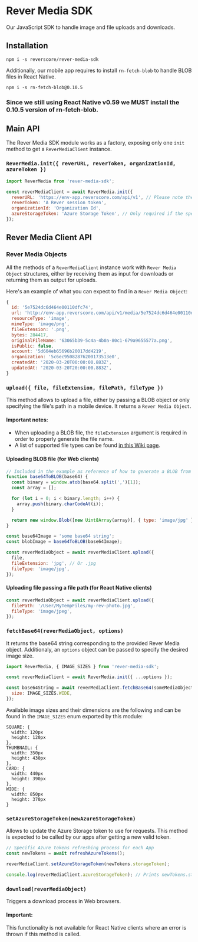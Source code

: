 # Rever Media SDK

Our JavaScript SDK to handle image and file uploads and downloads.

## Installation

```
npm i -s reverscore/rever-media-sdk
```

Additionally, our mobile app requires to install `rn-fetch-blob` to handle BLOB files in React Native.

```
npm i -s rn-fetch-blob@0.10.5
```

### Since we still using React Native v0.59 we MUST install the 0.10.5 version of rn-fetch-blob.

## Main API

The Rever Media SDK module works as a factory, exposing only one `init` method to get a `ReverMediaClient` instance.

### `ReverMedia.init({ reverURL, reverToken, organizationId, azureToken })`

```js
import ReverMedia from 'rever-media-sdk';

const reverMediaClient = await ReverMedia.init({
  reverURL: 'https://env-app.reverscore.com/api/v1', // Please note the inclusion of "/api/v1"
  reverToken: 'A Rever session token',
  organizationId: 'Organization Id',
  azureStorageToken: 'Azure Storage Token', // Only required if the specified organization uses Azure as authentication method
});
```

## Rever Media Client API

### Rever Media Objects

All the methods of a `ReverMediaClient` instance work with `Rever Media Object` structures, either by receiving them as input for downloads or returning them as output for uploads.

Here's an example of what you can expect to find in a `Rever Media Object`:

```js
{
  id: '5e7524dc6d464e00110dfc74',
  url: 'http://env-app.reverscore.com/api/v1/media/5e7524dc6d464e00110dfc74/download',
  resourceType: 'image',
  mimeType: 'image/png',
  fileExtension: '.png',
  bytes: 284417,
  originalFileName: '63065b39-5c4a-4b0a-80c1-679a9655577a.png',
  isPublic: false,
  account: '5d604eb65696b20017dd4219',
  organization: '5c6ec95082876200173513e0',
  createdAt: '2020-03-20T00:00:00.883Z',
  updatedAt: '2020-03-20T20:00:00.883Z',
}
```

### `upload({ file, fileExtension, filePath, fileType })`

This method allows to upload a file, either by passing a BLOB object or only specifying the file's path in a mobile device. It returns a `Rever Media Object`.

#### Important notes:

- When uploading a BLOB file, the `fileExtension` argument is required in order to properly generate the file name.
- A list of supported file types can be found [in this Wiki page](https://github.com/reverscore/rever-media-sdk/wiki/Supported-File-Types).

#### Uploading BLOB file (for Web clients)

```js
// Included in the example as reference of how to generate a BLOB from a base64 image string
function base64ToBLOB(base64) {
  const binary = window.atob(base64.split(',')[1]);
  const array = [];

  for (let i = 0; i < binary.length; i++) {
    array.push(binary.charCodeAt(i));
  }

  return new window.Blob([new Uint8Array(array)], { type: 'image/jpg' });
}

const base64Image = 'some base64 string';
const blobImage = base64ToBLOB(base64Image);

const reverMediaObject = await reverMediaClient.upload({
  file,
  fileExtension: 'jpg', // Or .jpg
  fileType: 'image/jpg',
});
```

#### Uploading file passing a file path (for React Native clients)

```js
const reverMediaObject = await reverMediaClient.upload({
  filePath: '/User/MyTempFiles/my-rev-photo.jpg',
  fileType: 'image/jpeg',
});
```

### `fetchBase64(reverMediaObject, options)`

It returns the base64 string corresponding to the provided Rever Media object. Additionaly, an `options` object can be passed to specify the desired image size.

```js
import ReverMedia, { IMAGE_SIZES } from 'rever-media-sdk';

const reverMediaClient = await ReverMedia.init({ ...options });

const base64String = await reverMediaClient.fetchBase64(someMediaObject, {
  size: IMAGE_SIZES.WIDE,
});
```

Available image sizes and their dimensions are the following and can be found in the `IMAGE_SIZES` enum exported by this module:

```
SQUARE: {
  width: 120px
  height: 120px
},
THUMBNAIL: {
  width: 350px
  height: 430px
},
CARD: {
  width: 440px
  height: 390px
},
WIDE: {
  width: 850px
  height: 370px
}
```

### `setAzureStorageToken(newAzureStorageToken)`

Allows to update the Azure Storage token to use for requests. This method is expected to be called by our apps after getting a new valid token.

```js
// Specific Azure tokens refreshing process for each App
const newTokens = await refreshAzureTokens();

reverMediaClient.setAzureStorageToken(newTokens.storageToken);

console.log(reverMediaClient.azureStorageToken); // Prints newTokens.storageToken
```

### `download(reverMediaObject)`

Triggers a download process in Web browsers.

#### Important:

This functionality is not available for React Native clients where an error is thrown if this method is called.
